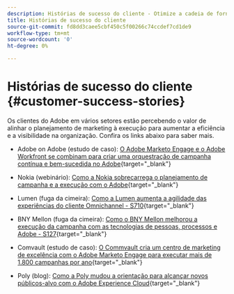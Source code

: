 ```yaml
---
description: Histórias de sucesso do cliente - Otimize a cadeia de fornecimento da campanha com a Marketo e a Workfront
title: Histórias de sucesso do cliente
source-git-commit: fd8dd3caee5cbf450c5f00266c74ccdef7cd1de9
workflow-type: tm+mt
source-wordcount: '0'
ht-degree: 0%

---
```


# Histórias de sucesso do cliente {#customer-success-stories}

Os clientes do Adobe em vários setores estão percebendo o valor de alinhar o planejamento de marketing à execução para aumentar a eficiência e a visibilidade na organização. Confira os links abaixo para saber mais.

* Adobe on Adobe (estudo de caso): [O Adobe Marketo Engage e o Adobe Workfront se combinam para criar uma orquestração de campanha contínua e bem-sucedida no Adobe](https://business.adobe.com/customer-success-stories/adobe-campaign-orchestration-case-study){target=&quot;_blank&quot;}

* Nokia (webinário): [Como a Nokia sobrecarrega o planejamento de campanha e a execução com o Adobe](https://engage.adobe.com/MarWF22Q4WBR-Registration.html){target=&quot;_blank&quot;}

* Lumen (fuga da cimeira): [Como a Lumen aumenta a agilidade das experiências do cliente Omnichannel - S710](https://business.adobe.com/summit/2022/sessions/how-lumen-drives-agility-for-omnichannel-customer-s710.html){target=&quot;_blank&quot;}

* BNY Mellon (fuga da cimeira): [Como o BNY Mellon melhorou a execução da campanha com as tecnologias de pessoas, processos e Adobe - S127](https://business.adobe.com/events/experience-makers-live/2022/sessions/how-bny-mellon-improved-campaign-execution-with-pe-s127.html){target=&quot;_blank&quot;}

* Comvault (estudo de caso): [O Commvault cria um centro de marketing de excelência com o Adobe Marketo Engage para executar mais de 1.800 campanhas por ano](https://business.adobe.com/customer-success-stories/commvault-case-study){target=&quot;_blank&quot;}

* Poly (blog): [Como a Poly mudou a orientação para alcançar novos públicos-alvo com o Adobe Experience Cloud](https://business.adobe.com/blog/basics/how-poly-shifted-gears-reach-new-audiences-adobe-experience-cloud){target=&quot;_blank&quot;}
